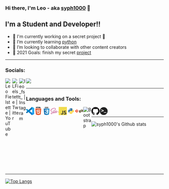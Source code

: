 ### Hi there, I'm Leo - aka [syph1000] 👋

## I'm a Student and Developer!!

- 🔭 I'm currently working on a secret project 🤫
- 🌱 I’m currently learning [python]
- 👯 I’m looking to collaborate with other content creators
- 🥅 2021 Goals: finish my secret [project]

---

### Socials:

[<img align="left" alt="Leo Fielstette | YouTube" width="22px" src="https://cdn.jsdelivr.net/npm/simple-icons@v3/icons/youtube.svg" />][youtube]
[<img align="left" alt="LFielstette | Twitter" width="22px" src="https://cdn.jsdelivr.net/npm/simple-icons@v3/icons/twitter.svg" />][twitter]
[<img align="left" alt="leo_fst_ | Instagram" width="22px" src="https://cdn.jsdelivr.net/npm/simple-icons@v3/icons/instagram.svg" />][instagram]
[<img align="left" width="22" src="https://cdn.jsdelivr.net/npm/simple-icons@v5/icons/twitch.svg" />][twitch]

<br />

---

### Languages and Tools:

[<img align="left" alt="Visual Studio Code" width="26px" src="https://raw.githubusercontent.com/github/explore/80688e429a7d4ef2fca1e82350fe8e3517d3494d/topics/visual-studio-code/visual-studio-code.png" />][vscode download]
[<img align="left" alt="HTML5" width="26px" src="https://raw.githubusercontent.com/github/explore/80688e429a7d4ef2fca1e82350fe8e3517d3494d/topics/html/html.png" />][html wikipedia]
[<img align="left" alt="CSS3" width="26px" src="https://raw.githubusercontent.com/github/explore/80688e429a7d4ef2fca1e82350fe8e3517d3494d/topics/css/css.png" />][css wikipedia]
[<img align="left" alt="Sass" width="26px" src="https://raw.githubusercontent.com/github/explore/80688e429a7d4ef2fca1e82350fe8e3517d3494d/topics/sass/sass.png" />][sass wikipedia]
[<img align="left" alt="JavaScript" width="26px" src="https://raw.githubusercontent.com/github/explore/80688e429a7d4ef2fca1e82350fe8e3517d3494d/topics/javascript/javascript.png" />][javascript wikipedia]
[<img align="left" alt="Python" width="26px" src="https://raw.githubusercontent.com/github/explore/80688e429a7d4ef2fca1e82350fe8e3517d3494d/topics/python/python.png">][python wikipedia]
[<img align="left" alt="Git" width="26px" src="https://raw.githubusercontent.com/github/explore/80688e429a7d4ef2fca1e82350fe8e3517d3494d/topics/git/git.png" />][git download]
[<img align="left" alt="Bootstrap" width="26px" src="https://raw.githubusercontent.com/github/explore/80688e429a7d4ef2fca1e82350fe8e3517d3494d/topics/bootstrap.png" />][vscode download]
[<img align="left" alt="GitHub" width="26px" src="https://raw.githubusercontent.com/github/explore/78df643247d429f6cc873026c0622819ad797942/topics/github/github.png" />][syph1000]
[<img align="left" alt="Terminal" width="26px" src="https://raw.githubusercontent.com/github/explore/80688e429a7d4ef2fca1e82350fe8e3517d3494d/topics/terminal/terminal.png" />][terminal]

<br />

---

<img align="left" alt="syph1000's Github stats" src="https://github-readme-stats.vercel.app/api?username=syph1000&show_icons=true&theme=merko">

<br />
<br />
<br />
<br />
<br />
<br />
<br />
<br />
<br />

---

[![Top Langs](https://github-readme-stats.vercel.app/api/top-langs/?username=syph1000)](https://github.com/anuraghazra/github-readme-stats)

<!--me-->
[syph1000]: https://github.com/syph1000

<!--about me-->
[project]: https://github.com/startup-LL/website_code.git
[python]: https://de.wikipedia.org/wiki/Python_(Programmiersprache)

<!--languages and tools-->
[vscode download]: https://code.visualstudio.com/download
[html wikipedia]: https://de.wikipedia.org/wiki/Hypertext_Markup_Language
[css wikipedia]: https://de.wikipedia.org/wiki/Cascading_Style_Sheets
[sass wikipedia]: https://de.wikipedia.org/wiki/Sass_(Stylesheet-Sprache)
[javascript wikipedia]: https://de.wikipedia.org/wiki/JavaScript#:~:text=JavaScript%20(kurz%20JS)%20ist%20eine,HTML%20und%20CSS%20zu%20erweitern.
[python wikipedia]: https://de.wikipedia.org/wiki/Python_(Programmiersprache)
[git download]: https://git-scm.com/downloads
[terminal]: https://www.youtube.com/watch?v=dQw4w9WgXcQ&ab_channel=RickAstley

<!--socials-->
[twitter]: https://twitter.com/LFielstette
[youtube]: https://www.youtube.com/channel/UCvf9Y1JmhE8BZBSQoeNJBMA
[instagram]: https://www.instagram.com/leo_fst_/
[twitch]: https://www.twitch.tv/leo_fielstette
